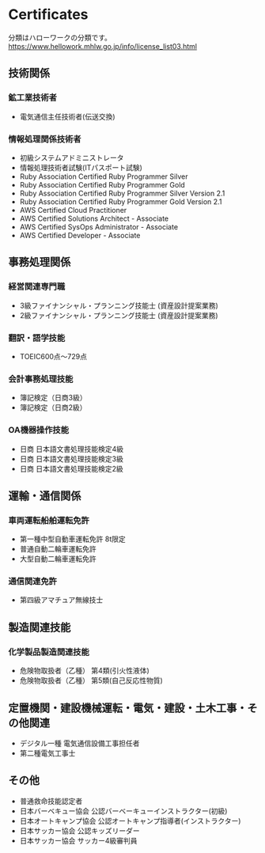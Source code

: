 Certificates
==============

分類はハローワークの分類です。  
https://www.hellowork.mhlw.go.jp/info/license_list03.html

## 技術関係

### 鉱工業技術者
* 電気通信主任技術者(伝送交換)

### 情報処理関係技術者
* 初級システムアドミニストレータ
* 情報処理技術者試験(ITパスポート試験)
* Ruby Association Certified Ruby Programmer Silver
* Ruby Association Certified Ruby Programmer Gold
* Ruby Association Certified Ruby Programmer Silver Version 2.1
* Ruby Association Certified Ruby Programmer Gold Version 2.1
* AWS Certified Cloud Practitioner
* AWS Certified Solutions Architect - Associate
* AWS Certified SysOps Administrator - Associate
* AWS Certified Developer - Associate

## 事務処理関係

### 経営関連専門職
* 3級ファイナンシャル・プランニング技能士 (資産設計提案業務)
* 2級ファイナンシャル・プランニング技能士 (資産設計提案業務)

### 翻訳・語学技能
* TOEIC600点～729点

### 会計事務処理技能
* 簿記検定（日商3級）
* 簿記検定（日商2級）

### OA機器操作技能
* 日商 日本語文書処理技能検定4級
* 日商 日本語文書処理技能検定3級
* 日商 日本語文書処理技能検定2級


## 運輸・通信関係

### 車両運転船舶運転免許
* 第一種中型自動車運転免許 8t限定
* 普通自動二輪車運転免許
* 大型自動二輪車運転免許

### 通信関連免許
* 第四級アマチュア無線技士


## 製造関連技能

### 化学製品製造関連技能
* 危険物取扱者（乙種） 第4類(引火性液体)
* 危険物取扱者（乙種） 第5類(自己反応性物質)


## 定置機関・建設機械運転・電気・建設・土木工事・その他関連
* デジタル一種 電気通信設備工事担任者
* 第二種電気工事士

## その他
* 普通救命技能認定者
* 日本バーベキュー協会 公認バーベーキューインストラクター(初級)
* 日本オートキャンプ協会 公認オートキャンプ指導者(インストラクター)
* 日本サッカー協会 公認キッズリーダー
* 日本サッカー協会 サッカー4級審判員